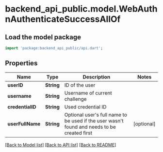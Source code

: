 # backend_api_public.model.WebAuthnAuthenticateSuccessAllOf

## Load the model package
```dart
import 'package:backend_api_public/api.dart';
```

## Properties
Name | Type | Description | Notes
------------ | ------------- | ------------- | -------------
**userID** | **String** | ID of the user | 
**username** | **String** | Username of current challenge | 
**credentialID** | **String** | Used credential ID | 
**userFullName** | **String** | Optional user's full name to be used if the user wasn't found and needs to be created first | [optional] 

[[Back to Model list]](../README.md#documentation-for-models) [[Back to API list]](../README.md#documentation-for-api-endpoints) [[Back to README]](../README.md)


